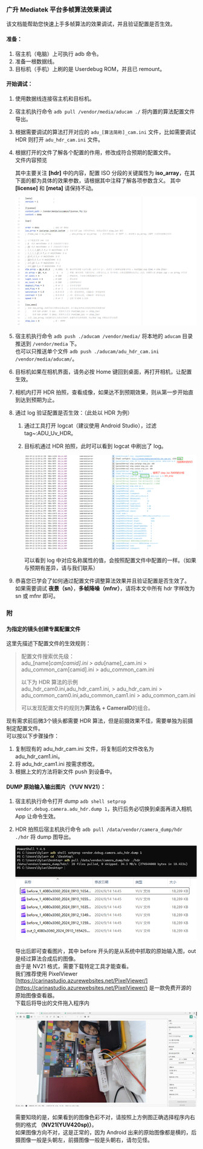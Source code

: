 ### 广升 Mediatek 平台多帧算法效果调试

该文档能帮助您快速上手多帧算法的效果调试，并且验证配置是否生效。  

#### 准备：
  1. 宿主机（电脑）上可执行 adb 命令。  
  2. 准备一根数据线。  
  3. 目标机（手机）上刷的是 Userdebug ROM，并且已 remount。  

#### 开始调试：

  1. 使用数据线连接宿主机和目标机。
  1. 宿主机执行命令 `adb pull /vendor/media/aducam ./` 将内置的算法配置文件导出。  
  1. 根据需要调试的算法打开对应的 `adu_[算法简称]_cam.ini` 文件，比如需要调试 HDR 则打开 `adu_hdr_cam.ini` 文件。
  1. 根据打开的文件了解各个配置的作用，修改成符合预期的配置文件。  
     文件内容预览

     其中主要关注 **[hdr]** 中的内容，配置 ISO 分段的关键属性为 **iso_array**，在其下面的都为具体的效果参数，请根据其中注释了解各项参数含义。
     其中 **[license]** 和 **[meta]** 请保持不动。  
     
     ![image](images/img_cz_01.png)
     
  1. 宿主机执行命令 `adb push ./aducam /vendor/media/` 将本地的 `aducam` 目录推送到 `/vendor/media` 下。  
     也可以只推送单个文件 `adb push ./aducam/adu_hdr_cam.ini /vendor/media/aducam/`。
  1. 目标机如果在相机界面，请务必按 Home 键回到桌面，再打开相机，让配置生效。
  1. 相机内打开 HDR 拍照，查看成像，如果达不到预期效果，则从第一步开始直到达到预期为止。  
  1. 通过 log 验证配置是否生效：（此处以 HDR 为例）  
     1. 通过工具打开 logcat（建议使用 Android Studio），过滤 tag~:ADU_Uv_HDR。
     1. 目标机通过 HDR 拍照，此时可以看到 logcat 中刷出了 log。
        
        ![image](images/img_cz_02.png)

        可以看到 log 中对应名称属性的值，会按照配置文件中配置的一样。（如果与预期有差异，请与我们联系）

  1. 恭喜您已学会了如何通过配置文件调整算法效果并且验证配置是否生效了。  
     如果需要调试 **夜景（sn）**，**多帧降噪（mfnr）**，请将本文中所有 hdr 字样改为 sn 或 mfnr 即可。  

### 附

#### 为指定的镜头创建专属配置文件

这里先描述下配置文件的生效规则：
> 配置文件搜索优先级：  
> adu_[name]_cam[camid].ini > adu_[name]_cam.ini > adu_common_cam[camid].ini > adu_common_cam.ini
> 
> 以下为 HDR 算法的示例  
> adu_hdr_cam0.ini,adu_hdr_cam1.ini, > adu_hdr_cam.ini > adu_common_cam0.ini,adu_common_cam1.ini > adu_common_cam.ini
> 
> 可以发现配置文件的规则为**算法名 + CameraID**的组合。
>
现有需求前后微3个镜头都需要 HDR 算法，但是前摄效果不佳，需要单独为前摄制定配置文件。  
可以按以下步骤操作：  
1. 复制现有的 adu_hdr_cam.ini 文件，将复制后的文件改名为 adu_hdr_cam1.ini。  
1. 将 adu_hdr_cam1.ini 按需求修改。  
1. 根据上文的方法将新文件 push 到设备中。  
  

#### DUMP 原始输入输出图片（YUV NV21）：

  1. 宿主机执行命令打开 dump `adb shell setprop vendor.debug.camera.adu_hdr.dump 1`，执行后务必切换到桌面再进入相机 App 让命令生效。  
  1. HDR 拍照后宿主机执行命令 `adb pull /data/vendor/camera_dump/hdr ./hdr` 将 dump 图导出。
      
     ![image](images/img_cz_03.png)
     ![image](images/img_cz_04.png)

     导出后即可查看图片，其中 before 开头的是从系统中抓取的原始输入图，out 是经过算法合成后的图像。  
     由于是 NV21 格式，需要下载特定工具才能查看。  
     我们推荐使用 PixelViewer [https://carinastudio.azurewebsites.net/PixelViewer/](https://carinastudio.azurewebsites.net/PixelViewer/) 是一款免费开源的原始图像查看器。  
     下载后将导出的文件拖入程序内
     
     ![image](images/img_cz_05.png)

     需要知晓的是，如果看到的图像色彩不对，请按照上方例图正确选择程序内右侧的格式 **（NV21(YUV420sp)）**。  
     如果图像方向不对，这是正常的，因为 Android 出来的原始图像都是横的，后摄图像一般是头朝左，前摄图像一般是头朝右，请勿见怪。  

